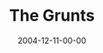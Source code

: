 ---
layout: message
category: message
series: "Christmas Stories"
title: "The Grunts"
date: 2004-12-11-00-00
message_id: 141
audio: "http://s3.amazonaws.com/crossroads-media/message/audio/Xmas_Stories_02_12-11-04_The_Grunts.mp3"
audio-duration: "32:24"
explicit: false
---